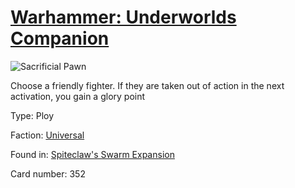 # [Warhammer: Underworlds Companion](https://guidokessels.github.io/wh-underworlds)

  

![Sacrificial Pawn](https://warhammerunderworlds.com/wp-content/uploads/sites/6/2018/02/352_ENG.png)

Choose a friendly fighter. If they are taken out of action in the next activation, you gain a glory point

Type: Ploy

Faction: [Universal](https://guidokessels.github.io/wh-underworlds/factions/universal)

Found in: [Spiteclaw's Swarm Expansion](https://guidokessels.github.io/wh-underworlds/locations/spiteclaws-swarm-expansion)

Card number: 352
